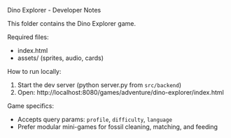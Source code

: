 Dino Explorer - Developer Notes

This folder contains the Dino Explorer game.

Required files:
- index.html
- assets/ (sprites, audio, cards)

How to run locally:
1. Start the dev server (python server.py from `src/backend`)
2. Open: http://localhost:8080/games/adventure/dino-explorer/index.html

Game specifics:
- Accepts query params: `profile`, `difficulty`, `language`
- Prefer modular mini-games for fossil cleaning, matching, and feeding
